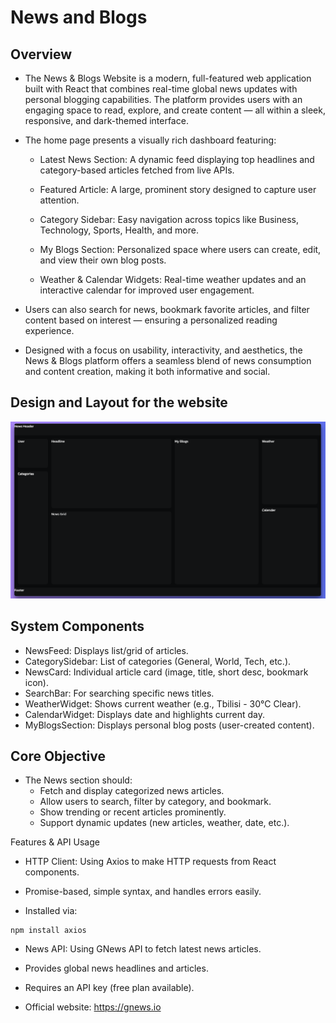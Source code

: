 # News and Blogs

## Overview

- The News & Blogs Website is a modern, full-featured web application built with React that combines real-time global news updates with personal blogging capabilities. The platform provides users with an engaging space to read, explore, and create content — all within a sleek, responsive, and dark-themed interface.

- The home page presents a visually rich dashboard featuring:

  - Latest News Section: A dynamic feed displaying top headlines and category-based articles fetched from live APIs.

  - Featured Article: A large, prominent story designed to capture user attention.

  - Category Sidebar: Easy navigation across topics like Business, Technology, Sports, Health, and more.

  - My Blogs Section: Personalized space where users can create, edit, and view their own blog posts.

  - Weather & Calendar Widgets: Real-time weather updates and an interactive calendar for improved user engagement.

- Users can also search for news, bookmark favorite articles, and filter content based on interest — ensuring a personalized reading experience.

- Designed with a focus on usability, interactivity, and aesthetics, the News & Blogs platform offers a seamless blend of news consumption and content creation, making it both informative and social.

## Design and Layout for the website

![alt text](image.png)

## System Components

- NewsFeed: Displays list/grid of articles.
- CategorySidebar: List of categories (General, World, Tech, etc.).
- NewsCard: Individual article card (image, title, short desc, bookmark icon).
- SearchBar: For searching specific news titles.
- WeatherWidget: Shows current weather (e.g., Tbilisi - 30°C Clear).
- CalendarWidget: Displays date and highlights current day.
- MyBlogsSection: Displays personal blog posts (user-created content).

## Core Objective

- The News section should:
  - Fetch and display categorized news articles.
  - Allow users to search, filter by category, and bookmark.
  - Show trending or recent articles prominently.
  - Support dynamic updates (new articles, weather, date, etc.).

Features & API Usage

- HTTP Client: Using Axios to make HTTP requests from React components.

- Promise-based, simple syntax, and handles errors easily.

- Installed via:

```shell
npm install axios
```

- News API: Using GNews API to fetch latest news articles.

- Provides global news headlines and articles.

- Requires an API key (free plan available).

- Official website: https://gnews.io
